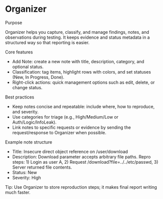 # Organizer

Purpose

Organizer helps you capture, classify, and manage findings, notes, and observations during testing. It keeps evidence and status metadata in a structured way so that reporting is easier.

Core features

- Add Note: create a new note with title, description, category, and optional status.
- Classification: tag items, highlight rows with colors, and set statuses (New, In Progress, Done).
- Right-click actions: quick management options such as edit, delete, or change status.

Best practices

- Keep notes concise and repeatable: include where, how to reproduce, and severity.
- Use categories for triage (e.g., High/Medium/Low or Auth/Logic/InfoLeak).
- Link notes to specific requests or evidence by sending the request/response to Organizer when possible.

Example note structure

- Title: Insecure direct object reference on /user/download
- Description: Download parameter accepts arbitrary file paths. Repro steps: 1) Login as user A, 2) Request /download?file=../../etc/passwd, 3) Server returned file contents.
- Status: New
- Severity: High

Tip: Use Organizer to store reproduction steps; it makes final report writing much faster.

